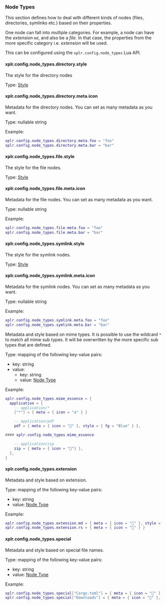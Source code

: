 ### Node Types

This section defines how to deal with different kinds of nodes (files,
directories, symlinks etc.) based on their properties.

One node can fall into multiple categories. For example, a node can have the
_extension_ `md`, and also be a _file_. In that case, the properties from
the more specific category i.e. _extension_ will be used.

This can be configured using the `xplr.config.node_types` Lua API.

#### xplr.config.node_types.directory.style

The style for the directory nodes

Type: [Style](https://xplr.dev/en/style)

#### xplr.config.node_types.directory.meta.icon

Metadata for the directory nodes.
You can set as many metadata as you want.

Type: nullable string

Example:

```lua
xplr.config.node_types.directory.meta.foo = "foo"
xplr.config.node_types.directory.meta.bar = "bar"
```

#### xplr.config.node_types.file.style

The style for the file nodes.

Type: [Style](https://xplr.dev/en/style)

#### xplr.config.node_types.file.meta.icon

Metadata for the file nodes.
You can set as many metadata as you want.

Type: nullable string

Example:

```lua
xplr.config.node_types.file.meta.foo = "foo"
xplr.config.node_types.file.meta.bar = "bar"
```

#### xplr.config.node_types.symlink.style

The style for the symlink nodes.

Type: [Style](https://xplr.dev/en/style)

#### xplr.config.node_types.symlink.meta.icon

Metadata for the symlink nodes.
You can set as many metadata as you want.

Type: nullable string

Example:

```lua
xplr.config.node_types.symlink.meta.foo = "foo"
xplr.config.node_types.symlink.meta.bar = "bar"
```

Metadata and style based on mime types.
It is possible to use the wildcard `*` to match all mime sub types. It will
be overwritten by the more specific sub types that are defined.

Type: mapping of the following key-value pairs:

- key: string
- value:
  - key: string
  - value: [Node Type](https://xplr.dev/en/node-type)

Example:

```lua
xplr.config.node_types.mime_essence = {
  application = {
    -- application/*
    ["*"] = { meta = { icon = "a" } }

    -- application/pdf
    pdf = { meta = { icon = "" }, style = { fg = "Blue" } },

#### xplr.config.node_types.mime_essence

    -- application/zip
    zip = { meta = { icon = ""} },
  },
}
```

#### xplr.config.node_types.extension

Metadata and style based on extension.

Type: mapping of the following key-value pairs:

- key: string
- value: [Node Type](https://xplr.dev/en/node-type)

Example:

```lua
xplr.config.node_types.extension.md = { meta = { icon = "" }, style = { fg = "Blue" } }
xplr.config.node_types.extension.rs = { meta = { icon = "🦀" } }
```

#### xplr.config.node_types.special

Metadata and style based on special file names.

Type: mapping of the following key-value pairs:

- key: string
- value: [Node Type](https://xplr.dev/en/node-type)

Example:

```lua
xplr.config.node_types.special["Cargo.toml"] = { meta = { icon = "" } }
xplr.config.node_types.special["Downloads"] = { meta = { icon = "" }, style = { fg = "Blue" } }
```
